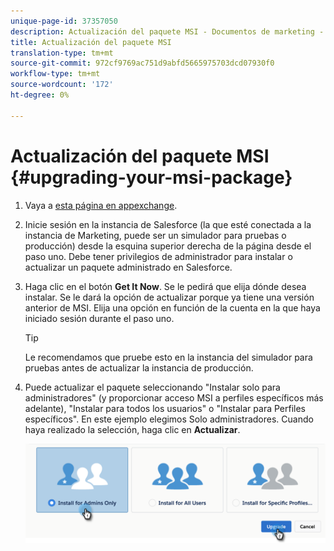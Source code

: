 ```yaml
---
unique-page-id: 37357050
description: Actualización del paquete MSI - Documentos de marketing - Documentación del producto
title: Actualización del paquete MSI
translation-type: tm+mt
source-git-commit: 972cf9769ac751d9abfd5665975703dcd07930f0
workflow-type: tm+mt
source-wordcount: '172'
ht-degree: 0%

---
```



# Actualización del paquete MSI {#upgrading-your-msi-package}

1. Vaya a [esta página en appexchange](https://appexchange.salesforce.com/listingDetail?listingId=a0N30000001SVZmEAO).

1. Inicie sesión en la instancia de Salesforce (la que esté conectada a la instancia de Marketing, puede ser un simulador para pruebas o producción) desde la esquina superior derecha de la página desde el paso uno. Debe tener privilegios de administrador para instalar o actualizar un paquete administrado en Salesforce.

1. Haga clic en el botón **Get It Now**. Se le pedirá que elija dónde desea instalar. Se le dará la opción de actualizar porque ya tiene una versión anterior de MSI. Elija una opción en función de la cuenta en la que haya iniciado sesión durante el paso uno.

   >[!TIP]
   >
   >Le recomendamos que pruebe esto en la instancia del simulador para pruebas antes de actualizar la instancia de producción.

1. Puede actualizar el paquete seleccionando &quot;Instalar solo para administradores&quot; (y proporcionar acceso MSI a perfiles específicos más adelante), &quot;Instalar para todos los usuarios&quot; o &quot;Instalar para Perfiles específicos&quot;. En este ejemplo elegimos Solo administradores. Cuando haya realizado la selección, haga clic en **Actualizar**.

   ![](assets/four.png)
